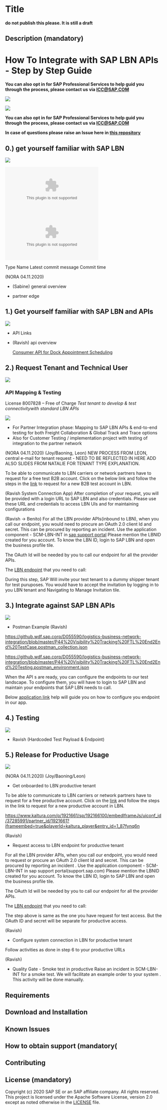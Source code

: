 # Title

**do not publish this please. It is still a draft**

## Description (mandatory)

# How To Integrate with SAP LBN APIs - Step by Step Guide



**You can also opt in for SAP Professional Services to help guid you through the process,
please contact us via ICC@SAP.COM**

![](Upload/selfvsenterprisAPI.png)

![](Upload/slide4github.jpg)

**You can also opt in for SAP Professional Services to help guid you through the process,
please contact us via ICC@SAP.COM**

**In case of questions please raise an Issue here in [this repository](https://github.wdf.sap.corp/D055590/logistics-business-network-integration/issues)**


## 0.) get yourself familiar with SAP LBN

![](Upload/0.png)

![](Upload/SAP_LBN_FC_FOR_CARRIERS.pptx)
![](Upload/SAP_LBN_FC_FOR_CARRIER_NETWORKS.pptx) 

Type	Name	Latest commit message	Commit time

(NORA 04.11.2020)
* (Sabine) general overview <link>

* partner edge <link>

## 1.) Get yourself familiar with SAP LBN and APIs

![](Upload/Picture1.png)

- API Links
* (Ravish) api overview <link>
  
  [Consumer API for Dock Appointment Scheduling](https://api.sap.com/api/GenericAppointment_Out/overview)

## 2.) Request Tenant and Technical User

![](Upload/2.png)

### API Mapping & Testing ###

License 8007828 – Free of Charge *Test tenant to develop & test connectivitywith standard LBN APIs* 

![](Upload/Screenshot.png) 


* For Partner Integration phase: Mapping to SAP LBN APIs & end-to-end testing for both Freight Collaboration & Global Track and Trace options 
* Also for Customer Testing / implementation project with testing of integration to the partner network

(NORA 04.11.2020) (Joy/Baoning, Leon)
NEW PROCESS FROM LEON, central e-mail for tenant request - NEED TO BE REFLECTED IN HERE
ADD ALSO SLIDES FROM NATALIE FOR TENANT TYPE EXPLANATION.

To be able to communicate to LBN carriers or network partners have to request for a free test B2B account. Click on the below link and follow the steps in the [link](https://www.sapstore.com/solutions/46401/) to request for a new B2B test account in LBN.

(Ravish System Connection App)
After completion of your request, you will be provided with a login URL to SAP LBN and also credentials. Please use these URL and credentials to access LBN UIs and for maintaining configurations

(Ravish -> Benito)
For all the LBN provider APIs(inbound to LBN), when you call our endpoint, you would need to  procure an OAuth 2.0 client Id and secret. This can be procured by reporting an incident. Use the application component - SCM-LBN-INT in [sap support portal](support.sap.com) Please mention the LBNID created for you account. To know the LBN ID, login to SAP LBN  and open the business profile tile.

The OAuth Id will be needed by you to call our endpoint for all the provider APIs.

The [LBN endpoint](ttps://l20398-iflmap.hcisbp.eu1.hana.ondemand.com/http/v1h) that you need to call:


During this step, SAP Will invite your test tenant to a dummy shipper tenant for test puruposes.  You would have to accept the invitation by logging in to you LBN tenant and Navigating to Manage Invitation tile.


## 3.) Integrate against SAP LBN APIs

![](Upload/3.png)

- Postman Example (Ravish)

https://github.wdf.sap.corp/D055590/logistics-business-network-integration/blob/master/P44%20Visibility%20Tracking%20FTL%20End2End%20TestCase.postman_collection.json

https://github.wdf.sap.corp/D055590/logistics-business-network-integration/blob/master/P44%20Visibility%20Tracking%20FTL%20End2End%20Testing.postman_environment.json

When the API s are ready, you can configure the endpoints to our test landscape. To configure them, you will have to login to SAP LBN and maintain your endpoints that SAP LBN needs to call. 

Below [application link](https://help.sap.com/viewer/185742008f2c477ca789b93675b0ec6c/LBN/en-US/011fbcd85017450587389c4a10190077.html) help will guide you on how to configure you endpoint in our app.

## 4.) Testing 

![](Upload/4.png)

- Ravish (Hardcoded Test Payload & Endpoint)

## 5.) Release for Productive Usage

![](Upload/5.png)

(NORA 04.11.2020) (Joy/Baoning/Leon)
* Get onboarded to LBN productive tenant

To be able to communicate to LBN carriers or network partners have to request for a free productive account. Click on the [link](https://www.sapstore.com/solutions/46399/) and follow the steps in the link to request for a new productive account in LBN.

https://www.kaltura.com/p/1921661/sp/192166100/embedIframeJs/uiconf_id/37285991/partner_id/1921661?iframeembed=true&playerId=kaltura_player&entry_id=1_87fynq6n

(Ravish)
* Request access to LBN endpoint for productive tenant

For all the LBN provider APIs, when you call our endpoint, you would need to request or procure an OAuth 2.0 client Id and secret. This can be procured by reporting an incident . Use the  application component - SCM-LBN-INT in sap support portal(support.sap.com) Please mention the LBNID created for you account. To know the LBN ID, login to SAP LBN and open the business profile tile.

The OAuth Id will be needed by you to call our endpoint for all the provider APIs.

The [LBN endpoint](https://l20398-iflmap.hcisbp.eu1.hana.ondemand.com/http/v1
) that you need to call:

The step above is same as the one you have request for test access. But the OAuth ID and secret will be separate for productive access.

(Ravish)
* Configure system connection in LBN for productive tenant

Follow activities as done in step 6 to your productive URLs

(Ravish)
* Quality Gate - Smoke test in productive
Raise an incident in SCM-LBN-INT for a smoke test. We will facilitate an example order to your system . This activity will be done manually. 

## Requirements

## Download and Installation

## Known Issues

## How to obtain support (mandatory(

## Contributing

## License (mandatory)
Copyright (c) 2020 SAP SE or an SAP affiliate company. All rights reserved. This project is licensed under the Apache Software License, version 2.0 except as noted otherwise in the [LICENSE](LICENSES/Apache-2.0.txt) file.
